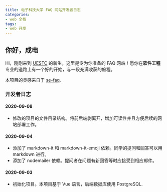 ```yaml
---
title: 电子科技大学 FAQ 网站开发者日志
categories:
- web 全栈
tags:
- web 开发
---
```

## 你好，成电

Hi，刚刚来到 [UESTC](https://www.uestc.edu.cn/) 的新生，这里是专为你准备的 FAQ 网站！愿你在**软件工程**专业的道路上有一个好的开始，与一段充满收获的旅程。

本项目的灵感来自于 [se-faq](https://github.com/BillChen2K/se-faq).

### 开发者日志

#### 2020-09-08

- 修改的项目的文件目录结构。将前后端剥离开，增加可读性并且方便后续的网站部署工作。

#### 2020-09-04

- 添加了 markdown-it 和 markdown-it-emoji 依赖。同学的提问和回答可以用 markdown 进行。
- 添加了 nodemailer 依赖。提问者在问题有新回答等时应接受到相应邮件。

#### 2020-09-03

- 初始化项目。本项目基于 Vue 语言，后端数据库使用 PostgreSQL.
